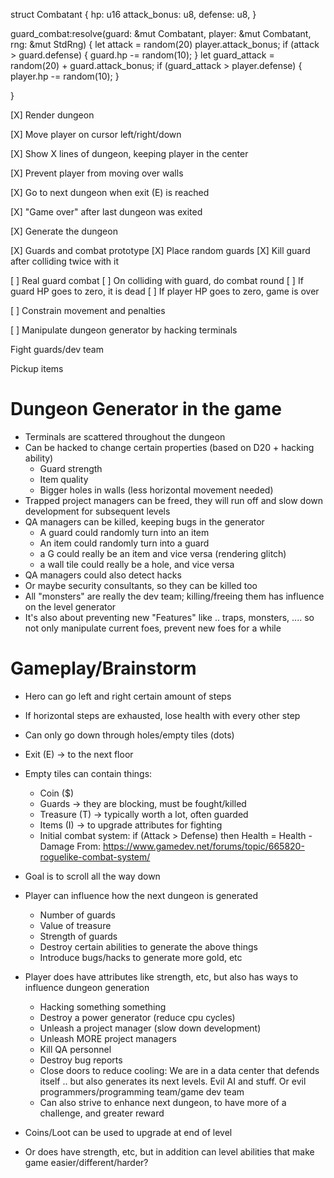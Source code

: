 struct Combatant {
    hp: u16
    attack_bonus: u8,
    defense: u8,
}


guard_combat:resolve(guard: &mut Combatant, player: &mut Combatant, rng: &mut StdRng) {
    let attack = random(20) player.attack_bonus;
    if (attack > guard.defense) {
        guard.hp -= random(10);
    }
    let guard_attack = random(20) + guard.attack_bonus;
    if (guard_attack > player.defense) {
        player.hp -= random(10);
    }
    
   
}



[X] Render dungeon

[X] Move player on cursor left/right/down

[X] Show X lines of dungeon, keeping player in the center

[X] Prevent player from moving over walls

[X] Go to next dungeon when exit (E) is reached

[X] "Game over" after last dungeon was exited

[X] Generate the dungeon

[X] Guards and combat prototype
    [X] Place random guards
    [X] Kill guard after colliding twice with it

[ ] Real guard combat
    [ ] On colliding with guard, do combat round
    [ ] If guard HP goes to zero, it is dead
    [ ] If player HP goes to zero, game is over
    
[ ] Constrain movement and penalties

[ ] Manipulate dungeon generator by hacking terminals


Fight guards/dev team

Pickup items


# Dungeon Generator in the game

- Terminals are scattered throughout the dungeon
- Can be hacked to change certain properties (based on D20 + hacking ability)
    - Guard strength
    - Item quality
    - Bigger holes in walls (less horizontal movement needed)
- Trapped project managers can be freed, they will run off and slow down development for subsequent levels
- QA managers can be killed, keeping bugs in the generator
    - A guard could randomly turn into an item
    - An item could randomly turn into a guard
    - a G could really be an item and vice versa (rendering glitch)
    - a wall tile could really be a hole, and vice versa
- QA managers could also detect hacks
- Or maybe security consultants, so they can be killed too
- All "monsters" are really the dev team; killing/freeing them has influence on the level generator
- It's also about preventing new "Features" like .. traps, monsters, .... so not only manipulate current foes, prevent new foes for a while


# Gameplay/Brainstorm

- Hero can go left and right certain amount of steps
- If horizontal steps are exhausted, lose health with every other step
- Can only go down through holes/empty tiles (dots)
- Exit (E) -> to the next floor
- Empty tiles can contain things: 
    - Coin ($)
    - Guards -> they are blocking, must be fought/killed
    - Treasure (T) -> typically worth a lot, often guarded
    - Items (I) -> to upgrade attributes for fighting
    - Initial combat system:
        if (Attack > Defense) then Health = Health - Damage
        From: https://www.gamedev.net/forums/topic/665820-roguelike-combat-system/

- Goal is to scroll all the way down    

- Player can influence how the next dungeon is generated
    - Number of guards
    - Value of treasure
    - Strength of guards
    - Destroy certain abilities to generate the above things
    - Introduce bugs/hacks to generate more gold, etc

- Player does have attributes like strength, etc, but also has ways to influence dungeon generation
    - Hacking something something
    - Destroy a power generator (reduce cpu cycles)
    - Unleash a project manager (slow down development)
    - Unleash MORE project managers
    - Kill QA personnel
    - Destroy bug reports
    - Close doors to reduce cooling:  We are in a data center that defends itself .. but also generates its next levels. Evil AI and stuff. Or evil programmers/programming team/game dev team
    - Can also strive to enhance next dungeon, to have more of a challenge, and greater reward

- Coins/Loot can be used to upgrade at end of level 

- Or does have strength, etc, but in addition can level abilities that make game easier/different/harder?



